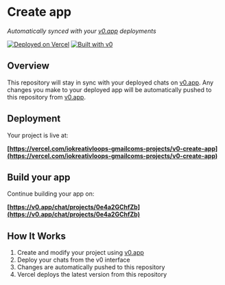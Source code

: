 # Create app

*Automatically synced with your [v0.app](https://v0.app) deployments*

[![Deployed on Vercel](https://img.shields.io/badge/Deployed%20on-Vercel-black?style=for-the-badge&logo=vercel)](https://vercel.com/iokreativloops-gmailcoms-projects/v0-create-app)
[![Built with v0](https://img.shields.io/badge/Built%20with-v0.app-black?style=for-the-badge)](https://v0.app/chat/projects/0e4a2GChfZb)

## Overview

This repository will stay in sync with your deployed chats on [v0.app](https://v0.app).
Any changes you make to your deployed app will be automatically pushed to this repository from [v0.app](https://v0.app).

## Deployment

Your project is live at:

**[https://vercel.com/iokreativloops-gmailcoms-projects/v0-create-app](https://vercel.com/iokreativloops-gmailcoms-projects/v0-create-app)**

## Build your app

Continue building your app on:

**[https://v0.app/chat/projects/0e4a2GChfZb](https://v0.app/chat/projects/0e4a2GChfZb)**

## How It Works

1. Create and modify your project using [v0.app](https://v0.app)
2. Deploy your chats from the v0 interface
3. Changes are automatically pushed to this repository
4. Vercel deploys the latest version from this repository